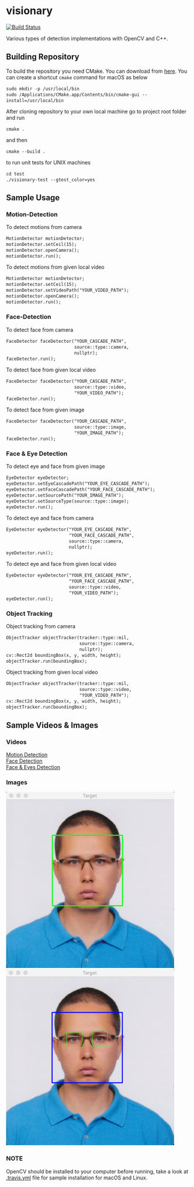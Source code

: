 # visionary

[![Build Status](https://travis-ci.org/abdullahselek/visionary.svg?branch=master)](https://travis-ci.org/abdullahselek/visionary)

Various types of detection implementations with OpenCV and C++.

## Building Repository

To build the repository you need CMake. You can download from [here](https://cmake.org/download/).
You can create a shortcut ```cmake``` command for macOS as below

```
sudo mkdir -p /usr/local/bin
sudo /Applications/CMake.app/Contents/bin/cmake-gui --install=/usr/local/bin
```

After cloning repository to your own local machine go to project root folder and run

```
cmake .
```

and then

```
cmake --build .
```

to run unit tests for UNIX machines

```
cd test
./visionary-test --gtest_color=yes
```

## Sample Usage

### Motion-Detection

To detect motions from camera

```
MotionDetector motionDetector;
motionDetector.setCeil(15);
motionDetector.openCamera();
motionDetector.run();
```

To detect motions from given local video

```
MotionDetector motionDetector;
motionDetector.setCeil(15);
motionDetector.setVideoPath("YOUR_VIDEO_PATH");
motionDetector.openCamera();
motionDetector.run();
```

### Face-Detection

To detect face from camera

```
FaceDetector faceDetector("YOUR_CASCADE_PATH",
                          source::type::camera,
                          nullptr);
faceDetector.run();
```

To detect face from given local video

```
FaceDetector faceDetector("YOUR_CASCADE_PATH",
                          source::type::video,
                          "YOUR_VIDEO_PATH");
faceDetector.run();
```

To detect face from given image

```
FaceDetector faceDetector("YOUR_CASCADE_PATH",
                          source::type::image,
                          "YOUR_IMAGE_PATH");
faceDetector.run();
```

### Face & Eye Detection

To detect eye and face from given image

```
EyeDetector eyeDetector;
eyeDetector.setEyeCascadePath("YOUR_EYE_CASCADE_PATH");
eyeDetector.setFaceCascadePath("YOUR_FACE_CASCADE_PATH");
eyeDetector.setSourcePath("YOUR_IMAGE_PATH");
eyeDetector.setSourceType(source::type::image);
eyeDetector.run();
```

To detect eye and face from camera

```
EyeDetector eyeDetector("YOUR_EYE_CASCADE_PATH",
                        "YOUR_FACE_CASCADE_PATH",
                        source::type::camera,
                        nullptr);
eyeDetector.run();
```

To detect eye and face from given local video

```
EyeDetector eyeDetector("YOUR_EYE_CASCADE_PATH",
                        "YOUR_FACE_CASCADE_PATH",
                        source::type::video,
                        "YOUR_VIDEO_PATH");
eyeDetector.run();
```

### Object Tracking

Object tracking from camera

```
ObjectTracker objectTracker(tracker::type::mil,
                            source::type::camera,
                            nullptr);
cv::Rect2d boundingBox(x, y, width, height);
objectTracker.run(boundingBox);
```

Object tracking from given local video
```
ObjectTracker objectTracker(tracker::type::mil,
                            source::type::video,
                            "YOUR_VIDEO_PATH");
cv::Rect2d boundingBox(x, y, width, height);
objectTracker.run(boundingBox);
```

## Sample Videos & Images

### Videos

[Motion Detection](https://youtu.be/xgXo35C3IQE)<br />
[Face Detection](https://youtu.be/bf5NtpbNbYg)<br />
[Face & Eyes Detection](https://youtu.be/GFfjjkKZwhs)<br />

### Images

![Face Detection](/samples/face_detection.png)<br />
![Face & Eyes Detection](/samples/face_eye_detection.png)

### NOTE

OpenCV should be installed to your computer before running, take a look at [.travis.yml](https://github.com/abdullahselek/visionary/blob/master/.travis.yml) file for sample installation for macOS and Linux.
